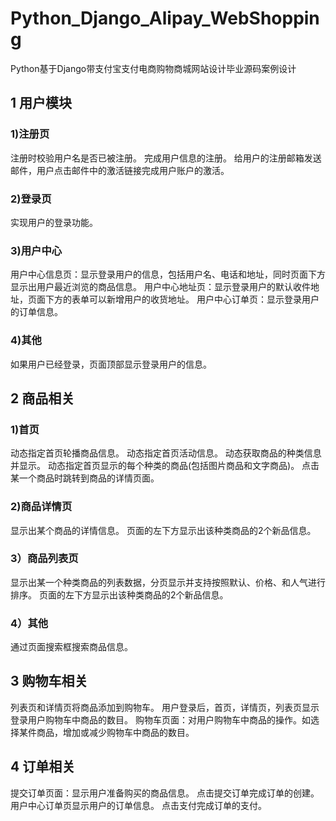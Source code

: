# Python_Django_Alipay_WebShopping
Python基于Django带支付宝支付电商购物商城网站设计毕业源码案例设计

## 1 用户模块
### 1)注册页
  注册时校验用户名是否已被注册。
  完成用户信息的注册。
  给用户的注册邮箱发送邮件，用户点击邮件中的激活链接完成用户账户的激活。
### 2)登录页
  实现用户的登录功能。
### 3)用户中心
  用户中心信息页：显示登录用户的信息，包括用户名、电话和地址，同时页面下方显示出用户最近浏览的商品信息。
  用户中心地址页：显示登录用户的默认收件地址，页面下方的表单可以新增用户的收货地址。
  用户中心订单页：显示登录用户的订单信息。
### 4)其他
  如果用户已经登录，页面顶部显示登录用户的信息。
## 2 商品相关
### 1)首页
  动态指定首页轮播商品信息。
  动态指定首页活动信息。
  动态获取商品的种类信息并显示。
  动态指定首页显示的每个种类的商品(包括图片商品和文字商品)。
  点击某一个商品时跳转到商品的详情页面。
### 2)商品详情页
  显示出某个商品的详情信息。
  页面的左下方显示出该种类商品的2个新品信息。
### 3）商品列表页
  显示出某一个种类商品的列表数据，分页显示并支持按照默认、价格、和人气进行排序。
  页面的左下方显示出该种类商品的2个新品信息。
### 4）其他
  通过页面搜索框搜索商品信息。
## 3 购物车相关
  列表页和详情页将商品添加到购物车。
  用户登录后，首页，详情页，列表页显示登录用户购物车中商品的数目。
  购物车页面：对用户购物车中商品的操作。如选择某件商品，增加或减少购物车中商品的数目。
## 4 订单相关
  提交订单页面：显示用户准备购买的商品信息。
  点击提交订单完成订单的创建。
  用户中心订单页显示用户的订单信息。
  点击支付完成订单的支付。
